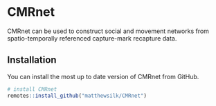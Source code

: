 
<!-- README.md is generated from README.Rmd. Please edit that file -->

# CMRnet

<!-- badges: start -->

<!-- badges: end -->

CMRnet can be used to construct social and movement networks from
spatio-temporally referenced capture-mark recapture data.

## Installation

You can install the most up to date version of CMRnet from GitHub.

``` r
# install CMRnet
remotes::install_github("matthewsilk/CMRnet")
```

